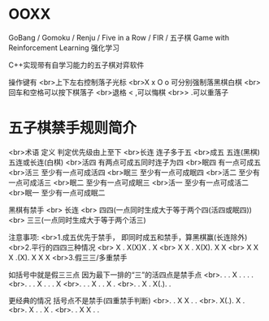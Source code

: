OOXX
===

GoBang / Gomoku / Renju / Five in a Row / FIR / 五子棋 Game with Reinforcement Learning 强化学习

C++实现带有自学习能力的五子棋对弈软件




操作键有
<br\>上下左右控制落子光标
<br\>X x O o 可分别强制落黑棋白棋
<br\>回车和空格可以按下棋落子
<br\>退格 < ,可以悔棋
<br\>\> .可以重落子



五子棋禁手规则简介
==
<br\>术语 定义     判定优先级由上至下
<br\>长连 连子多于五
<br\>成五 五连(黑棋) 五连或长连(白棋)
<br\>活四 有两点可成五同时连子为四
<br\>眠四 有一点可成五
<br\>活三 至少有一点可成活四
<br\>眠三 至少有一点可成眠四
<br\>活二 至少有一点可成活三
<br\>眠二 至少有一点可成眠三
<br\>活一 至少有一点可成活二
<br\>眠一 至少有一点可成眠二


黑棋有禁手 
<br\>  长连 
<br\>	四四(一点同时生成大于等于两个四(活四或眠四)) 
<br\>	三三(一点同时生成大于等于两个活三) 

注意事项:
<br\>1.成五优先于禁手， 即同时成五和禁手，算黑棋赢(长连除外)
<br\>2.平行的四四三种情况
<br\>	X . X(X)X . X
<br\>	X X . X(X). X X
<br\>	X X X .(X). X X X
<br\>3.假三三/多重禁手 

如括号中就是假三三点 因为最下一排的“三”的活四点是禁手点
<br\>. . . X . . . . 
<br\>. . . X . . . X
<br\>. . . X . . X . 
<br\>. . X . X(.). . 

更经典的情况  括号点不是禁手(四重禁手判断)
<br\>. . X X . . 
<br\>. X(.). X .
<br\>. X . . X .
<br\>. . X X . .


